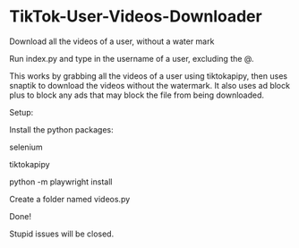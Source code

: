 # TikTok-User-Videos-Downloader
Download all the videos of a user, without a water mark

Run index.py and type in the username of a user, excluding the @.

This works by grabbing all the videos of a user using tiktokapipy, then uses snaptik to download the videos without the watermark. It also uses ad block plus to block any ads that may block the file from being downloaded.

Setup:

Install the python packages:

selenium

tiktokapipy

python -m playwright install


Create a folder named videos.py


Done!


Stupid issues will be closed.
